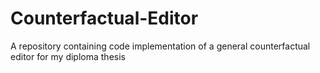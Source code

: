 # Counterfactual-Editor
A repository containing code implementation of a general counterfactual editor for my diploma thesis
